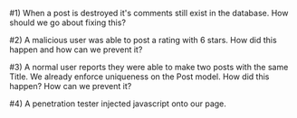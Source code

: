 #1) When a post is destroyed it's comments still exist in the database.  How should we go about fixing this?

#2) A malicious user was able to post a rating with 6 stars.  How did this happen and how can we prevent it?

#3) A normal user reports they were able to make two posts with the same Title.  We already enforce uniqueness on the Post model.  How did this happen?  How can we prevent it?

#4) A penetration tester injected javascript onto our page.
